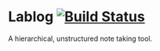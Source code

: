 # Lablog  [![Build Status](https://travis-ci.org/lablog-rs/lablog.svg?branch=master)](https://travis-ci.org/lablog-rs/lablog)

A hierarchical, unstructured note taking tool.
